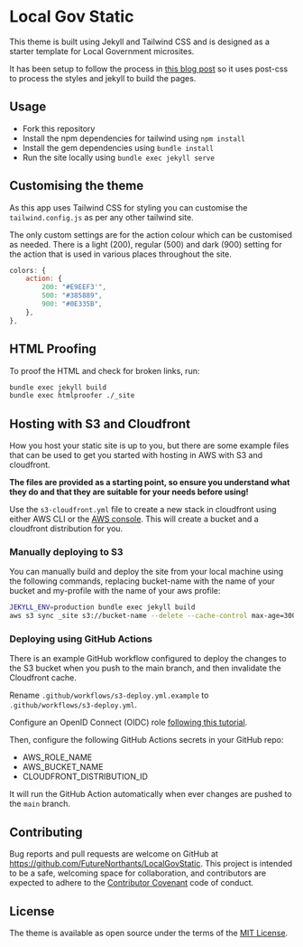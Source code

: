 # Local Gov Static

This theme is built using Jekyll and Tailwind CSS and is designed as a starter template for Local Government microsites.

It has been setup to follow the process in [this blog post](https://mzrn.sh/2022/04/09/starting-a-blank-jekyll-site-with-tailwind-css-in-2022/) so it uses post-css to process the styles and jekyll to build the pages.

## Usage

- Fork this repository
- Install the npm dependencies for tailwind using `npm install`
- Install the gem dependencies using `bundle install`
- Run the site locally using `bundle exec jekyll serve`

## Customising the theme

As this app uses Tailwind CSS for styling you can customise the `tailwind.config.js` as per any other tailwind site.

The only custom settings are for the action colour which can be customised as needed. There is a light (200), regular (500) and dark (900) setting for the action that is used in various places throughout the site.

```js
colors: {
    action: {
        200: "#E9EEF3'",
        500: "#385889",
        900: "#0E335B",
    },
},
```

## HTML Proofing

To proof the HTML and check for broken links, run:

```bash
bundle exec jekyll build
bundle exec htmlproofer ./_site
```

## Hosting with S3 and Cloudfront

How you host your static site is up to you, but there are some example files that can be used to get you started with hosting in AWS with S3 and cloudfront.

**The files are provided as a starting point, so ensure you understand what they do and that they are suitable for your needs before using!**

Use the `s3-cloudfront.yml` file to create a new stack in cloudfront using either AWS CLI or the [AWS console](https://docs.aws.amazon.com/AWSCloudFormation/latest/UserGuide/cfn-console-create-stack.html). This will create a bucket and a cloudfront distribution for you.

### Manually deploying to S3

You can manually build and deploy the site from your local machine using the following commands, replacing bucket-name with the name of your bucket and my-profile with the name of your aws profile:

```bash
JEKYLL_ENV=production bundle exec jekyll build
aws s3 sync _site s3://bucket-name --delete --cache-control max-age=300 --profile my-profile
```

### Deploying using GitHub Actions

There is an example GitHub workflow configured to deploy the changes to the S3 bucket when you push to the main branch, and then invalidate the Cloudfront cache.

Rename `.github/workflows/s3-deploy.yml.example` to `.github/workflows/s3-deploy.yml`.

Configure an OpenID Connect (OIDC) role [following this tutorial](https://aws.amazon.com/blogs/security/use-iam-roles-to-connect-github-actions-to-actions-in-aws/).

Then, configure the following GitHub Actions secrets in your GitHub repo:

- ‌AWS_ROLE_NAME
- AWS_BUCKET_NAME
- CLOUDFRONT_DISTRIBUTION_ID

It will run the GitHub Action automatically when ever changes are pushed to the `main` branch.

## Contributing

Bug reports and pull requests are welcome on GitHub at https://github.com/FutureNorthants/LocalGovStatic. This project is intended to be a safe, welcoming space for collaboration, and contributors are expected to adhere to the [Contributor Covenant](https://www.contributor-covenant.org/) code of conduct.

## License

The theme is available as open source under the terms of the [MIT License](https://opensource.org/licenses/MIT).
